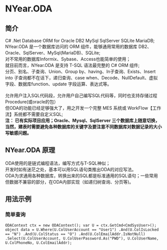 # NYear.ODA
## 简介
C# .Net Database ORM for Oracle DB2 MySql SqlServer SQLite MariaDB;<br/>
NYear.ODA 是一个数据库访问的 ORM 组件，能够通用常用的数据库 DB2、Oracle、SqlServer、MySql(MariaDB)、SQLite;<br/>
对不常用的数据库Informix、Sybase、Access也能简单的使用；<br/>
就目前而言，NYear.ODA 是支持 T-SQL 语法最完整的 C# ORM 组件; <br/>
分页、别名、子查询、Union、Group by、having、In子查询、Exists、Insert into 子查询都不在话下，递归查询、case when、Decode、NullDefault、虚拟字段、数据库function、update 字段运算、表达式等。<br/><br/>
允许用户注入SQL代码段，允许用户自己编写SQL代码等，同时也支持存储过程Procedure(或oracle的包）<br/>
但ODA的功能已经足够强大了，用之开发一个完整 MES 系统或 WorkFlow【工作流】系统都不需要自定义SQL;<br/>
**注： 已有实际项目应用；Oracle、Mysql、SqlServer 三个数据库上随意切换，**<br/>
**当然，建表时需要避免各种数据库的关键字及要注意不同数据库对数据记录的大小写敏感问题。**<br/>

## NYear.ODA 原理
ODA使用的是链式编程语法，编写方式与T-SQL神似；<br/>
开发时如有迷茫之处，基本可以用SQL语句类推出ODA的对应写法。<br/>
ODA为求通用各种数据库，转换出来的SQL都是标准通用的SQL语句；一些常用但数据不兼容的部分，在ODA内部实现（如递归树查询、分页等)。 <br/>

## 用法示例
### 简单查询
` ODAContext ctx = new ODAContext();
            var U = ctx.GetCmd<CmdSysUser>();
            object data = U.Where(U.ColUserAccount == "User1")
                  .And(U.ColIsLocked == "N")
                  .And(U.ColStatus == "O")
                  .And(U.ColEmailAddr.IsNotNull)  
                 .Select(U.ColUserAccount, U.ColUserPassword.As("PWD"), U.ColUserName, U.ColPhoneNo, U.ColEmailAddr); `
